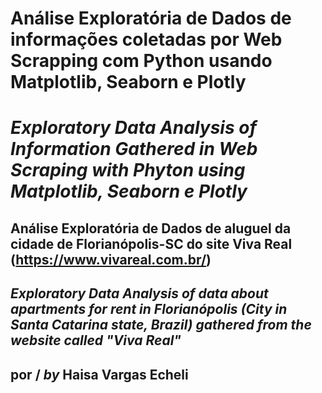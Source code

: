 # Análise Exploratória de Dados de informações coletadas por Web Scrapping com Python usando Matplotlib, Seaborn e Plotly
# *Exploratory Data Analysis of Information Gathered in Web Scraping with Phyton using Matplotlib, Seaborn e Plotly*
## Análise Exploratória de Dados de aluguel da cidade de Florianópolis-SC do site Viva Real (https://www.vivareal.com.br/)
## *Exploratory Data Analysis of data about apartments for rent in Florianópolis (City in Santa Catarina state, Brazil) gathered from the website called "Viva Real"*

## por / *by* Haisa Vargas Echeli
